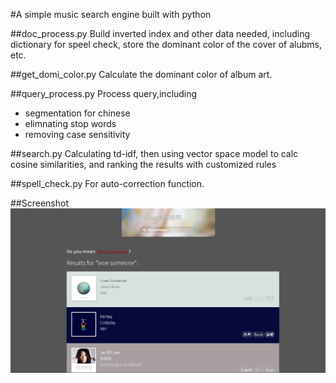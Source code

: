 #A simple music search engine built with python

##doc_process.py
Build inverted index and other data needed, including dictionary for speel check, store the dominant color of the cover of alubms, etc.

##get_domi_color.py
Calculate the dominant color of album art.

##query_process.py
Process query,including 
- segmentation for chinese
- elimnating stop words
- removing case sensitivity

##search.py
Calculating td-idf, then using vector space model to calc cosine similarities, and ranking the results with customized rules

##spell_check.py
For auto-correction function.

##Screenshot
![screenshot-of-the-site](https://github.com/ryecao/a-simple-music-search-engine/blob/master/media/images/screenshot.png)